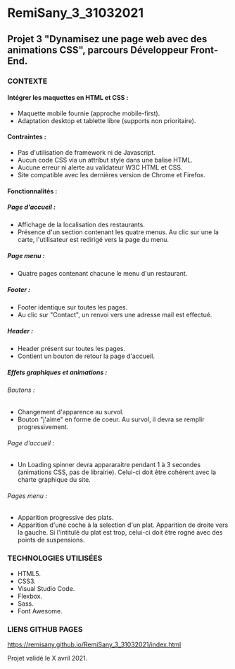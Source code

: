 # RemiSany_3_31032021
## Projet 3 "Dynamisez une page web avec des animations CSS", parcours Développeur Front-End.

### CONTEXTE

#### Intégrer les maquettes en HTML et CSS :
- Maquette mobile fournie (approche mobile-first).
- Adaptation desktop et tablette libre (supports non prioritaire).

#### Contraintes :
- Pas d'utilisation de framework ni de Javascript.
- Aucun code CSS via un attribut style dans une balise HTML.
- Aucune erreur ni alerte au validateur W3C HTML et CSS.
- Site compatible avec les dernières version de Chrome et Firefox.


#### Fonctionnalités :

##### Page d'accueil :
- Affichage de la localisation des restaurants.
- Présence d'un section contenant les quatre menus. Au clic sur une la carte, l'utilisateur est redirigé vers la page du menu.

##### Page menu :
- Quatre pages contenant chacune le menu d'un restaurant.

##### Footer :
- Footer identique sur toutes les pages.
- Au clic sur "Contact", un renvoi vers une adresse mail est effectué.

##### Header :
- Header présent sur toutes les pages.
- Contient un bouton de retour la page d'accueil.

##### Effets graphiques et animations :

###### Boutons :
- Changement d'apparence au survol.
- Bouton "j'aime" en forme de coeur. Au survol, il devra se remplir progressivement.

###### Page d'accueil :
- Un Loading spinner devra appararaitre pendant 1 à 3 secondes (animations CSS, pas de librairie). Celui-ci doit être cohérent avec la charte graphique du site.

###### Pages menu :
- Apparition progressive des plats.
- Apparition d'une coche à la selection d'un plat. Apparition de droite vers la gauche. Si l'intitulé du plat est trop, celui-ci doit être rogné avec des points de suspensions.


### TECHNOLOGIES UTILISÉES

- HTML5.
- CSS3.
- Visual Studio Code.
- Flexbox.
- Sass.
- Font Awesome.


### LIENS GITHUB PAGES
https://remisany.github.io/RemiSany_3_31032021/index.html

Projet validé le X avril 2021.

